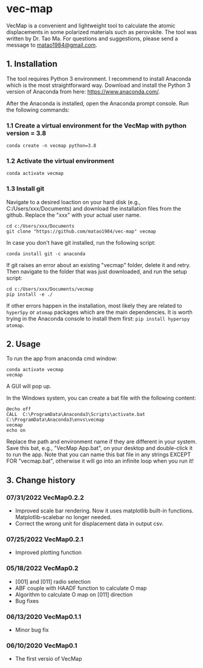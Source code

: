 # vec-map
VecMap is a convenient and lightweight tool to calculate the atomic displacements in some polarized materials such as perovskite. The tool was written by Dr. Tao Ma. For questions and suggestions, please send a message to matao1984@gmail.com.

## 1. Installation
The tool requires Python 3 environment. I recommend to install Anaconda which is the most straightforward way. Download and install the Python 3 version of Anaconda from here: https://www.anaconda.com/.

After the Anaconda is installed, open the Anaconda prompt console. Run the following commands:

### 1.1 Create a virtual environment for the VecMap with python version = 3.8
```
conda create -n vecmap python=3.8
```
### 1.2 Activate the virtual environment
```
conda activate vecmap
```
### 1.3 Install git 
Navigate to a desired loaction on your hard disk (e.g., C:/Users/xxx/Documents) and download the installation files from the github. Replace the "xxx" with your actual user name.
```
cd c:/Users/xxx/Documents
git clone "https://github.com/matao1984/vec-map" vecmap
```

In case you don't have git installed, run the following script:

```
conda install git -c anaconda
```

If git raises an error about an existing "vecmap" folder, delete it and retry.
Then navigate to the folder that was just downloaded, and run the setup script:

```
cd c:/Users/xxx/Documents/vecmap
pip install -e ./
```

If other errors happen in the installation, most likely they are related to ``hyperSpy`` or ``atomap`` packages which are the main dependencies. It is worth trying in the Anaconda console to install them first: ``pip install hyperspy atomap``.

## 2. Usage
To run the app from anaconda cmd window:

```
conda activate vecmap
vecmap
```

A GUI will pop up.

In the Windows system, you can create a bat file with the following content:

```
@echo off
CALL  C:\ProgramData\Anaconda3\Scripts\activate.bat C:\ProgramData\Anaconda3\envs\vecmap
vecmap
echo on 
```

Replace the path and environment name if they are different in your system. Save this bat, e.g., "VecMap App.bat", on your desktop and double-click it to run the app. Note that you can name this bat file in any strings EXCEPT FOR "vecmap.bat", otherwise it will go into an infinite loop when you run it!

## 3. Change history
### 07/31/2022 VecMap0.2.2
- Improved scale bar rendering. Now it uses matplotlib built-in functions. Matplotlib-scalebar no longer needed.
- Correct the wrong unit for displacement data in output csv.
### 07/25/2022 VecMap0.2.1
- Improved plotting function
### 05/18/2022 VecMap0.2
- [001] and [011] radio selection
- ABF couple with HAADF function to calculate O map
- Algorithm to calculate O map on [011] direction
- Bug fixes
### 06/13/2020 VecMap0.1.1
- Minor bug fix
### 06/10/2020 VecMap0.1
- The first versio of VecMap
